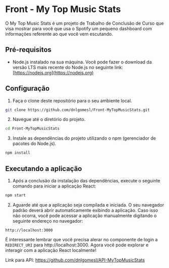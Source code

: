 # Front - My Top Music Stats
O My Top Music Stats é um projeto de Trabalho de Conclusão de Curso que visa mostrar para você que usa o Spotify um pequeno dashboard com informações referente ao que você vem escutando.

## Pré-requisitos

- Node.js instalado na sua máquina. Você pode fazer o download da versão LTS mais recente do Node.js no seguinte link: [https://nodejs.org](https://nodejs.org)

## Configuração

1. Faça o clone deste repositório para o seu ambiente local.

```bash
git clone https://github.com/dnlgomesl/Front-MyTopMusicStats.git
```

2. Navegue até o diretório do projeto.

```bash
cd Front-MyTopMusicStats
```

3. Instale as dependências do projeto utilizando o npm (gerenciador de pacotes do Node.js).

```bash
npm install
```

## Executando a aplicação

1. Após a conclusão da instalação das dependências, execute o seguinte comando para iniciar a aplicação React:

```bash
npm start
```

2. Aguarde até que a aplicação seja compilada e iniciada. O seu navegador padrão deverá abrir automaticamente exibindo a aplicação. Caso isso não ocorra, você pode acessar a aplicação manualmente digitando o seguinte endereço no navegador:

```
http://localhost:3000
```

É interessante lembrar que você precisa alerar no componente de login a `REDIRECT_URI` para http://localhost:3000.
Agora você pode explorar e interagir com a aplicação React localmente!

Link para API: https://github.com/dnlgomesl/API-MyTopMusicStats
